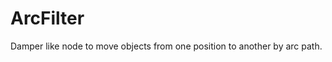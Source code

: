 ArcFilter
===============

Damper like node to move objects from one position to another by arc path.
